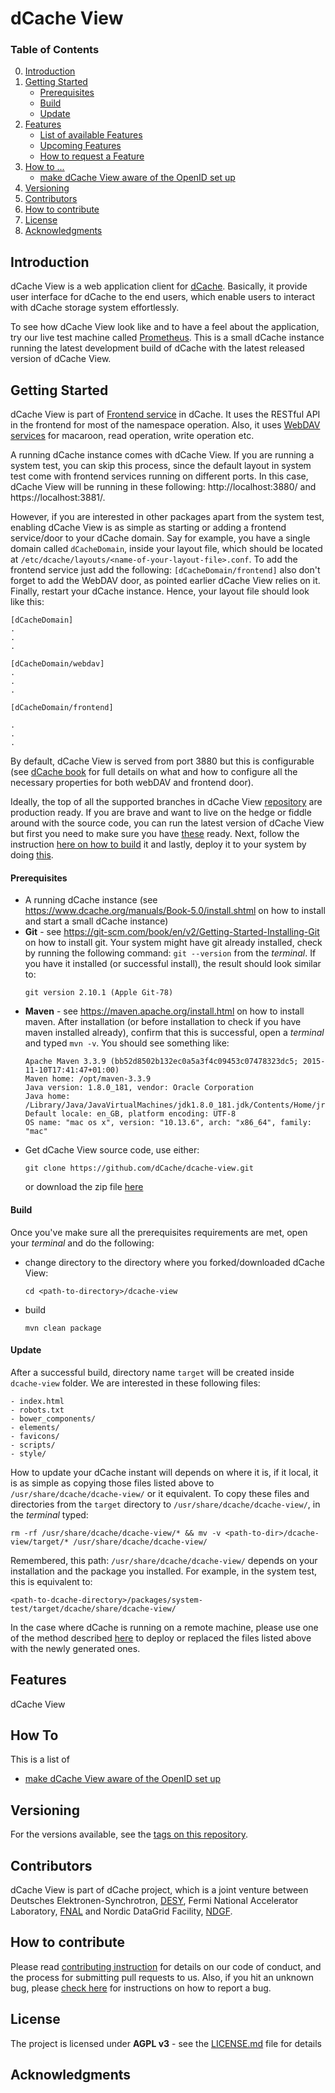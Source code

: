 dCache View
===========

### Table of Contents

0. [Introduction](#Introduction)
1. [Getting Started](#Getting-Started)
    - [Prerequisites](#Prerequisites)
    - [Build](#Build)
    - [Update](#Update)
2. [Features](#Features)
    - [List of available Features]()
    - [Upcoming Features]()
    - [How to request a Feature]()
3. [How to ...](#How-To)
    - [make dCache View aware of the OpenID set up](docs/how-tos/open-id.md)
3. [Versioning](#Versioning)
4. [Contributors](#Contributors)
5. [How to contribute](#How-to-contribute)
6. [License](#License)
7. [Acknowledgments](#Acknowledgments)


## Introduction

dCache View is a web application client for [dCache](https://dcache.org). Basically, it 
provide user interface for dCache to the end users, which enable users to interact with 
dCache storage system effortlessly. 

To see how dCache View look like and to have a feel about the application, try our live 
test machine called [Prometheus](https://prometheus.desy.de:3880). This is a small dCache 
instance running the latest development build of dCache with the latest released version 
of dCache View.

## Getting Started

dCache View is part of [Frontend service](https://www.dcache.org/manuals/Book-5.0/config-frontend.shtml) 
in dCache. It uses the RESTful API in the frontend for most of the namespace operation. 
Also, it uses [WebDAV services](https://www.dcache.org/manuals/Book-5.0/config-frontend.shtml) 
for macaroon, read operation, write operation etc. 

A running dCache instance comes with dCache View. If you are running a system test, you can skip this 
process, since the default layout in system test come with frontend services running on different ports. 
In this case, dCache View will be running in these following: http://localhost:3880/ and https://localhost:3881/.

However, if you are interested in other packages apart from the system test, enabling dCache View is as 
simple as starting or adding a frontend service/door to your dCache domain. Say for example, you have 
a single domain called `dCacheDomain`, inside your layout file, which should be located at 
`/etc/dcache/layouts/<name-of-your-layout-file>.conf`. To add the frontend service just add the following: 
`[dCacheDomain/frontend]` also don't forget to add the WebDAV door, as pointed earlier dCache View relies on 
it. Finally, restart your dCache instance. Hence, your layout file should look like this:

```text
[dCacheDomain]
.
.
.

[dCacheDomain/webdav]
.
.
.

[dCacheDomain/frontend]

.
.
.
```

By default, dCache View is served from port 3880 but this is configurable 
(see [dCache book](https://www.dcache.org/manuals/book.shtml) for full details on what and how to configure 
all the necessary properties for both webDAV and frontend door).


Ideally, the top of all the supported branches in dCache View [repository](https://github.com/dCache/dcache-view) 
are production ready. If you are brave and want to live on the hedge or fiddle around with the source code, you 
can run the latest version of dCache View but first you need to make sure you have [these](#Prerequisites) ready. 
Next, follow the instruction [here on how to build](#Build) it and lastly, deploy it to your system by doing 
[this](#Update).

#### Prerequisites

- A running dCache instance (see https://www.dcache.org/manuals/Book-5.0/install.shtml on how to install 
    and start a small dCache instance)
- **Git** - see https://git-scm.com/book/en/v2/Getting-Started-Installing-Git on how to install git.
     Your system might have git already installed, check by running the following command: `git --version` 
     from the *terminal*. If you have it installed (or successful install), the result should look similar to:
     ```
     git version 2.10.1 (Apple Git-78)
     ```
- **Maven** - see https://maven.apache.org/install.html on how to install maven.
    After installation (or before installation to check if you have maven installed already), confirm 
    that this is successful, open a *terminal* and typed `mvn -v`. You should see something like:
    ```
    Apache Maven 3.3.9 (bb52d8502b132ec0a5a3f4c09453c07478323dc5; 2015-11-10T17:41:47+01:00)
    Maven home: /opt/maven-3.3.9
    Java version: 1.8.0_181, vendor: Oracle Corporation
    Java home: /Library/Java/JavaVirtualMachines/jdk1.8.0_181.jdk/Contents/Home/jre
    Default locale: en_GB, platform encoding: UTF-8
    OS name: "mac os x", version: "10.13.6", arch: "x86_64", family: "mac"
    ```
- Get dCache View source code, use either: 
    ```git
    git clone https://github.com/dCache/dcache-view.git
    ```
    or download the zip file [here](https://github.com/dCache/dcache-view/archive/master.zip)

#### Build

Once you've make sure all the prerequisites requirements are met, open your *terminal* and do 
the following:

- change directory to the directory where you forked/downloaded dCache View: 
    ```sbtshell
    cd <path-to-directory>/dcache-view
    ```
- build 
    ```sbtshell
    mvn clean package
    ```
    
#### Update

After a successful build, directory name `target` will be created inside `dcache-view` folder. We are 
interested in these following files:

    - index.html
    - robots.txt
    - bower_components/
    - elements/
    - favicons/
    - scripts/
    - style/
How to update your dCache instant will depends on where it is, if it local, it is as simple as copying
those files listed above to `/usr/share/dcache/dcache-view/` or it equivalent. To copy these files and 
directories from the `target` directory to `/usr/share/dcache/dcache-view/`, in the *terminal* typed:
  ```sbtshell
  rm -rf /usr/share/dcache/dcache-view/* && mv -v <path-to-dir>/dcache-view/target/* /usr/share/dcache/dcache-view/
  ``` 
Remembered, this path: `/usr/share/dcache/dcache-view/` depends on your installation and the package 
you installed. For example, in the system test, this is equivalent to: 
```
<path-to-dcache-directory>/packages/system-test/target/dcache/share/dcache-view/
```

In the case where dCache is running on a remote machine, please use one of the method described 
[here](https://developer.mozilla.org/en-US/docs/Learn/Common_questions/Upload_files_to_a_web_server) 
to deploy or replaced the files listed above with the newly generated ones.

## Features

dCache View 

## How To

This is a list of 

- [make dCache View aware of the OpenID set up](docs/how-tos/open-id.md)

## Versioning

For the versions available, see the [tags on this repository](https://github.com/dCache/dcache-view/tags). 

## Contributors

dCache View is part of dCache project, which is a joint venture between Deutsches Elektronen-Synchrotron, 
[DESY](https://www.desy.de/en), Fermi National Accelerator Laboratory, [FNAL](https://www.fnal.gov/) and 
Nordic DataGrid Facility, [NDGF](https://neic.no/nt1/).

## How to contribute

Please read [contributing instruction](CONTRIBUTING.md#Submitting-Pull-Requests) for details on our code of 
conduct, and the process for submitting pull requests to us. Also, if you hit an unknown bug, please 
[check here](CONTRIBUTING.md#Filing-Issues) for instructions on how to report a bug.

## License

The project is licensed under __AGPL v3__ - see the [LICENSE.md](LICENSE.md) file for details


## Acknowledgments